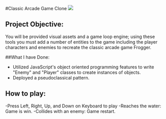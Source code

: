 #Classic Arcade Game Clone
![](http://progressed.io/bar/100?title=Progress)

## Project Objective:
You will be provided visual assets and a game loop engine; using these tools you must add a number of entities to the game including the player characters and enemies to recreate the classic arcade game Frogger.

##What I have Done:
- Utilized JavaScript's object oriented programming features to write "Enemy" and "Player" classes to create instances of objects.
- Deployed a pseudoclassical pattern.

## How to play:
-Press Left, Right, Up, and Down on Keyboard to play
-Reaches the water: Game is win.
-Collides with an enemy: Game restart.

